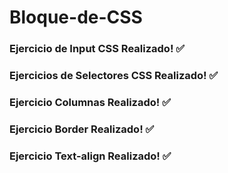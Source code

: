 # Bloque-de-CSS

### Ejercicio de Input CSS Realizado! :white_check_mark:
### Ejercicios de Selectores CSS Realizado! :white_check_mark:
### Ejercicio Columnas Realizado! :white_check_mark:
### Ejercicio Border Realizado! :white_check_mark:
### Ejercicio Text-align Realizado! :white_check_mark: